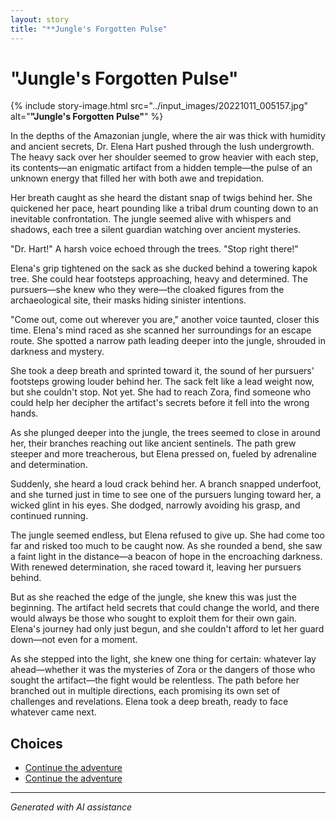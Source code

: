 ```yaml
---
layout: story
title: "**Jungle's Forgotten Pulse"
---
```


# **"Jungle's Forgotten Pulse"**

{% include story-image.html src="../input_images/20221011_005157.jpg" alt="**"Jungle's Forgotten Pulse"**" %}

In the depths of the Amazonian jungle, where the air was thick with humidity and ancient secrets, Dr. Elena Hart pushed through the lush undergrowth. The heavy sack over her shoulder seemed to grow heavier with each step, its contents—an enigmatic artifact from a hidden temple—the pulse of an unknown energy that filled her with both awe and trepidation.

Her breath caught as she heard the distant snap of twigs behind her. She quickened her pace, heart pounding like a tribal drum counting down to an inevitable confrontation. The jungle seemed alive with whispers and shadows, each tree a silent guardian watching over ancient mysteries.

"Dr. Hart!" A harsh voice echoed through the trees. "Stop right there!"

Elena's grip tightened on the sack as she ducked behind a towering kapok tree. She could hear footsteps approaching, heavy and determined. The pursuers—she knew who they were—the cloaked figures from the archaeological site, their masks hiding sinister intentions.

"Come out, come out wherever you are," another voice taunted, closer this time. Elena's mind raced as she scanned her surroundings for an escape route. She spotted a narrow path leading deeper into the jungle, shrouded in darkness and mystery.

She took a deep breath and sprinted toward it, the sound of her pursuers' footsteps growing louder behind her. The sack felt like a lead weight now, but she couldn't stop. Not yet. She had to reach Zora, find someone who could help her decipher the artifact's secrets before it fell into the wrong hands.

As she plunged deeper into the jungle, the trees seemed to close in around her, their branches reaching out like ancient sentinels. The path grew steeper and more treacherous, but Elena pressed on, fueled by adrenaline and determination.

Suddenly, she heard a loud crack behind her. A branch snapped underfoot, and she turned just in time to see one of the pursuers lunging toward her, a wicked glint in his eyes. She dodged, narrowly avoiding his grasp, and continued running.

The jungle seemed endless, but Elena refused to give up. She had come too far and risked too much to be caught now. As she rounded a bend, she saw a faint light in the distance—a beacon of hope in the encroaching darkness. With renewed determination, she raced toward it, leaving her pursuers behind.

But as she reached the edge of the jungle, she knew this was just the beginning. The artifact held secrets that could change the world, and there would always be those who sought to exploit them for their own gain. Elena's journey had only just begun, and she couldn't afford to let her guard down—not even for a moment.

As she stepped into the light, she knew one thing for certain: whatever lay ahead—whether it was the mysteries of Zora or the dangers of those who sought the artifact—the fight would be relentless. The path before her branched out in multiple directions, each promising its own set of challenges and revelations. Elena took a deep breath, ready to face whatever came next.


## Choices

* [Continue the adventure](./20221013_144305)
* [Continue the adventure](./20221010_111253)


---
*Generated with AI assistance*
